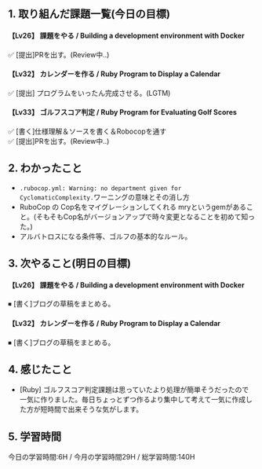 ## 1. 取り組んだ課題一覧(今日の目標)  
#### 【Lv26】 課題をやる / Building a development environment with Docker  
✅ [提出]PRを出す。(Review中..)

#### 【Lv32】 カレンダーを作る / Ruby Program to Display a Calendar
✅ [提出] プログラムをいったん完成させる。(LGTM)

#### 【Lv33】 ゴルフスコア判定 / Ruby Program for Evaluating Golf Scores
✅ [書く]仕様理解＆ソースを書く＆Robocopを通す  
✅ [提出]PRを出す。(Review中..)

## 2. わかったこと  
- `.rubocop.yml: Warning: no department given for CyclomaticComplexity.`ワーニングの意味とその消し方
- RuboCop の Cop名をマイグレーションしてくれる mryというgemがあること。(そもそもCop名がバージョンアップで時々変更となることを初めて知った。)
- アルバトロスになる条件等、ゴルフの基本的なルール。

## 3. 次やること(明日の目標)  
#### 【Lv26】 課題をやる / Building a development environment with Docker  
⏹ [書く]ブログの草稿をまとめる。

#### 【Lv32】 カレンダーを作る / Ruby Program to Display a Calendar
⏹ [書く]ブログの草稿をまとめる。

## 4. 感じたこと
- [Ruby] ゴルフスコア判定課題は思っていたより処理が簡単そうだったので一気に作りました。毎日ちょっとずつ作るより集中して考えて一気に作成した方が短時間で出来そうな気がします。

## 5. 学習時間
今日の学習時間:6H / 今月の学習時間29H / 総学習時間:140H
